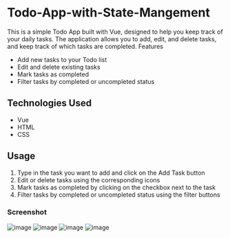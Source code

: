 # Todo-App-with-State-Mangement

This is a simple Todo App built with Vue, designed to help you keep track of your daily tasks. The application allows you to add, edit, and delete tasks, and keep track of which tasks are completed.
Features

* Add new tasks to your Todo list
* Edit and delete existing tasks
* Mark tasks as completed
* Filter tasks by completed or uncompleted status

## Technologies Used

 * Vue
 * HTML
 * CSS


## Usage

1.  Type in the task you want to add and click on the Add Task button
2.  Edit or delete tasks using the corresponding icons
3.  Mark tasks as completed by clicking on the checkbox next to the task
4.  Filter tasks by completed or uncompleted status using the filter buttons


### Screenshot 

![image](https://user-images.githubusercontent.com/95364770/232604775-90f10db1-4b69-4103-a41b-afed9883cc5f.png)
![image](https://user-images.githubusercontent.com/95364770/232604862-f3e3673a-0abb-46ca-a560-0d1b14dbcc68.png)
![image](https://user-images.githubusercontent.com/95364770/232604955-5a2c415f-70c1-4ae4-b2ad-30e2c44a0684.png)
![image](https://user-images.githubusercontent.com/95364770/232605032-7663c439-6924-4551-87c7-f3fb522d13f2.png)


